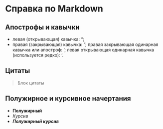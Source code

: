 # Справка по Markdown

## Апострофы и кавычки

* левая (открывающая) кавычка: &#8220;;
* правая (закрывающая) кавычка: &#8221;;
правая закрывающая одинарная кавычка или апостроф: &#8217;;
левая открывающая одинарная кавычка (используется редко): &#8216;.

## Цитаты

> Блок цитаты

## Полужирное и курсивное начертания

* **Полужирный**
* *Курсив*
* ***Полужирный курсив***